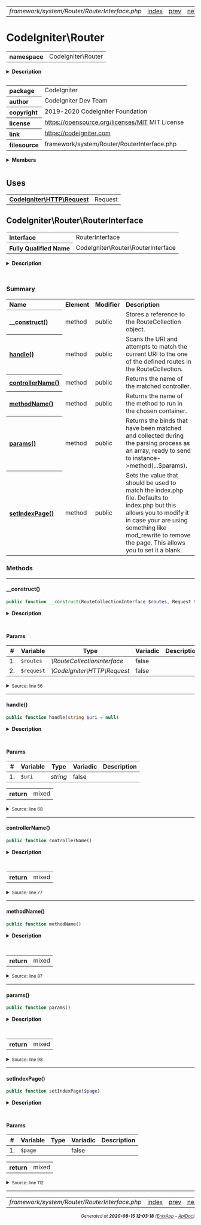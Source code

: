 


 



<table>
<tr>
<td style="width:100%"><em>framework/system/Router/RouterInterface.php</em></td>
<td><a href="../../../../../../api/index.md">index</a></td>
<td><a href="../../../../../../api/vendor/codeigniter4/framework/system/Router/Router.md">prev</a></td>
<td><a href="../../../../../../api/vendor/codeigniter4/framework/system/Security/Exceptions/SecurityException.md">next</a></td>
</tr>
</table>







# CodeIgniter\Router 
<table style="text-align:left">
<tr><th>namespace</th><td>CodeIgniter\Router</td></tr>
</table>

<details>
<summary style="margin-bottom:12px;"><strong>Description</strong></summary>

<table>
<tr><td>
CodeIgniter
</td></tr>
</table>

<table>
<tr><td>
An open source application development framework for PHP

This content is released under the MIT License (MIT)

Copyright (c) 2014-2019 British Columbia Institute of Technology
Copyright (c) 2019-2020 CodeIgniter Foundation

Permission is hereby granted, free of charge, to any person obtaining a copy
of this software and associated documentation files (the "Software"), to deal
in the Software without restriction, including without limitation the rights
to use, copy, modify, merge, publish, distribute, sublicense, and/or sell
copies of the Software, and to permit persons to whom the Software is
furnished to do so, subject to the following conditions:

The above copyright notice and this permission notice shall be included in
all copies or substantial portions of the Software.

THE SOFTWARE IS PROVIDED "AS IS", WITHOUT WARRANTY OF ANY KIND, EXPRESS OR
IMPLIED, INCLUDING BUT NOT LIMITED TO THE WARRANTIES OF MERCHANTABILITY,
FITNESS FOR A PARTICULAR PURPOSE AND NONINFRINGEMENT. IN NO EVENT SHALL THE
AUTHORS OR COPYRIGHT HOLDERS BE LIABLE FOR ANY CLAIM, DAMAGES OR OTHER
LIABILITY, WHETHER IN AN ACTION OF CONTRACT, TORT OR OTHERWISE, ARISING FROM,
OUT OF OR IN CONNECTION WITH THE SOFTWARE OR THE USE OR OTHER DEALINGS IN
THE SOFTWARE.
</td></tr>
</table>

</details>



<table style="text-align:left">
<tr style="vertical-align:top;">
<th>package</th>
<td>CodeIgniter
</td>
</tr>
<tr style="vertical-align:top;">
<th>author</th>
<td>CodeIgniter Dev Team
</td>
</tr>
<tr style="vertical-align:top;">
<th>copyright</th>
<td>2019-2020 CodeIgniter Foundation
</td>
</tr>
<tr style="vertical-align:top;">
<th>license</th>
<td><a href="https://opensource.org/licenses/MIT">https://opensource.org/licenses/MIT</a>	MIT License
</td>
</tr>
<tr style="vertical-align:top;">
<th>link</th>
<td><a href="https://codeigniter.com">https://codeigniter.com</a>

</td>
</tr>
<tr style="vertical-align:top;">
<th>filesource</th>
<td>framework/system/Router/RouterInterface.php
</td>
</tr>
</table>

 

<details>
<summary style="margin-bottom:12px;"><strong>Members</strong></summary>
<table>
<tr><td><a href="../../../../../../api/vendor/codeigniter4/framework/system/Router/Exceptions/RedirectException.md">CodeIgniter\Router\Exceptions\RedirectException</a></td></tr>
<tr><td><a href="../../../../../../api/vendor/codeigniter4/framework/system/Router/Exceptions/RouterException.md">CodeIgniter\Router\Exceptions\RouterException</a></td></tr>
<tr><td><a href="../../../../../../api/vendor/codeigniter4/framework/system/Router/RouteCollection.md">CodeIgniter\Router\RouteCollection</a></td></tr>
<tr><td><a href="../../../../../../api/vendor/codeigniter4/framework/system/Router/RouteCollectionInterface.md">CodeIgniter\Router\RouteCollectionInterface</a></td></tr>
<tr><td><a href="../../../../../../api/vendor/codeigniter4/framework/system/Router/Router.md">CodeIgniter\Router\Router</a></td></tr>
<tr><td><a href="../../../../../../api/vendor/codeigniter4/framework/system/Router/RouterInterface.md">CodeIgniter\Router\RouterInterface</a></td></tr>
</table>
</details>



 
 ## Uses

<table style="text-align:left;">
<tr>
<td>
<a href="../../../../../../api/vendor/codeigniter4/framework/system/HTTP/Request.md"><strong>CodeIgniter\HTTP\Request</strong></a>
</td>
<td>Request</td>
</tr>
</table>



 
## CodeIgniter\Router\RouterInterface

<table style="text-align:left">
<tr><th>Interface</th><td>RouterInterface</td></tr>
<tr><th>Fully Qualified Name</th><td>CodeIgniter\Router\RouterInterface</td></tr>
</table>


<details>
<summary style="margin-bottom:12px;"><strong>Description</strong></summary>

<table>
<tr><td>
Expected behavior of a Router.
</td></tr>
</table>


</details>



<table style="text-align:left">
</table>



### Summary


<table style="text-align:left;">
<tr>
<th>Name</th>
<th>Element</th>
<th>Modifier</th>
<th>Description</th>
</tr>


<tr>
<th><a href="#__construct"><strong>__construct</strong>()</a></th>
<td>method</td>
<td>
public

</td>
<td>Stores a reference to the RouteCollection object.</td>
</tr>
<tr>
<th><a href="#handle"><strong>handle</strong>()</a></th>
<td>method</td>
<td>
public

</td>
<td>Scans the URI and attempts to match the current URI to the
one of the defined routes in the RouteCollection.</td>
</tr>
<tr>
<th><a href="#controllerName"><strong>controllerName</strong>()</a></th>
<td>method</td>
<td>
public

</td>
<td>Returns the name of the matched controller.</td>
</tr>
<tr>
<th><a href="#methodName"><strong>methodName</strong>()</a></th>
<td>method</td>
<td>
public

</td>
<td>Returns the name of the method to run in the
chosen container.</td>
</tr>
<tr>
<th><a href="#params"><strong>params</strong>()</a></th>
<td>method</td>
<td>
public

</td>
<td>Returns the binds that have been matched and collected
during the parsing process as an array, ready to send to
instance-&gt;method(...$params).</td>
</tr>
<tr>
<th><a href="#setIndexPage"><strong>setIndexPage</strong>()</a></th>
<td>method</td>
<td>
public

</td>
<td>Sets the value that should be used to match the index.php file. Defaults
to index.php but this allows you to modify it in case your are using
something like mod_rewrite to remove the page. This allows you to set
it a blank.</td>
</tr>

</table>






### Methods


<hr>

#### __construct()

```php
public function __construct(RouteCollectionInterface $routes, Request $request = null)
```

<details>
<summary style="margin-bottom:12px;"><strong>Description</strong></summary>

<table>
<tr><td>
Stores a reference to the RouteCollection object.
</td></tr>
</table>


</details>



<table style="text-align:left">
</table>


**Params**

<table>
<thead>
<tr>
<th>#</th>
<th>Variable</th>
<th>Type</th>
<th>Variadic</th>
<th>Description</th>
</tr>
</thead>
<tbody>

<tr>
<td>1.</td>
<td><code>$routes</code></td>
<td><em>\RouteCollectionInterface
</em></td>
<td>false</td>
<td></td>
</tr>

<tr>
<td>2.</td>
<td><code>$request</code></td>
<td><em>\CodeIgniter\HTTP\Request
</em></td>
<td>false</td>
<td></td>
</tr>


</tbody>
</table>








<details>
<summary><small>Source: line 56</small></summary>

```php
public function __construct(RouteCollectionInterface $routes, Request $request = null);
```

</details>


<hr>

#### handle()

```php
public function handle(string $uri = null)
```

<details>
<summary style="margin-bottom:12px;"><strong>Description</strong></summary>

<table>
<tr><td>
Scans the URI and attempts to match the current URI to the
one of the defined routes in the RouteCollection.
</td></tr>
</table>


</details>



<table style="text-align:left">
</table>


**Params**

<table>
<thead>
<tr>
<th>#</th>
<th>Variable</th>
<th>Type</th>
<th>Variadic</th>
<th>Description</th>
</tr>
</thead>
<tbody>

<tr>
<td>1.</td>
<td><code>$uri</code></td>
<td><em>string
</em></td>
<td>false</td>
<td></td>
</tr>


</tbody>
</table>



<table>
<tr>
<th style="vertical-align:top;">return</th>
<td>mixed
</td>
</tr>
</table>





<details>
<summary><small>Source: line 68</small></summary>

```php
public function handle(string $uri = null);
```

</details>


<hr>

#### controllerName()

```php
public function controllerName()
```

<details>
<summary style="margin-bottom:12px;"><strong>Description</strong></summary>

<table>
<tr><td>
Returns the name of the matched controller.
</td></tr>
</table>


</details>



<table style="text-align:left">
</table>





<table>
<tr>
<th style="vertical-align:top;">return</th>
<td>mixed
</td>
</tr>
</table>





<details>
<summary><small>Source: line 77</small></summary>

```php
public function controllerName();
```

</details>


<hr>

#### methodName()

```php
public function methodName()
```

<details>
<summary style="margin-bottom:12px;"><strong>Description</strong></summary>

<table>
<tr><td>
Returns the name of the method to run in the
chosen container.
</td></tr>
</table>


</details>



<table style="text-align:left">
</table>





<table>
<tr>
<th style="vertical-align:top;">return</th>
<td>mixed
</td>
</tr>
</table>





<details>
<summary><small>Source: line 87</small></summary>

```php
public function methodName();
```

</details>


<hr>

#### params()

```php
public function params()
```

<details>
<summary style="margin-bottom:12px;"><strong>Description</strong></summary>

<table>
<tr><td>
Returns the binds that have been matched and collected
during the parsing process as an array, ready to send to
instance->method(...$params).
</td></tr>
</table>


</details>



<table style="text-align:left">
</table>





<table>
<tr>
<th style="vertical-align:top;">return</th>
<td>mixed
</td>
</tr>
</table>





<details>
<summary><small>Source: line 98</small></summary>

```php
public function params();
```

</details>


<hr>

#### setIndexPage()

```php
public function setIndexPage($page)
```

<details>
<summary style="margin-bottom:12px;"><strong>Description</strong></summary>

<table>
<tr><td>
Sets the value that should be used to match the index.php file. Defaults
to index.php but this allows you to modify it in case your are using
something like mod_rewrite to remove the page. This allows you to set
it a blank.
</td></tr>
</table>


</details>



<table style="text-align:left">
</table>


**Params**

<table>
<thead>
<tr>
<th>#</th>
<th>Variable</th>
<th>Type</th>
<th>Variadic</th>
<th>Description</th>
</tr>
</thead>
<tbody>

<tr>
<td>1.</td>
<td><code>$page</code></td>
<td><em>
</em></td>
<td>false</td>
<td></td>
</tr>


</tbody>
</table>



<table>
<tr>
<th style="vertical-align:top;">return</th>
<td>mixed
</td>
</tr>
</table>





<details>
<summary><small>Source: line 112</small></summary>

```php
public function setIndexPage($page);
```

</details>





 


 
  




<hr>

<table>
<tr>
<td style="width:100%"><em>framework/system/Router/RouterInterface.php</em></td>
<td><a href="../../../../../../api/index.md">index</a></td>
<td><a href="../../../../../../api/vendor/codeigniter4/framework/system/Router/Router.md">prev</a></td>
<td><a href="../../../../../../api/vendor/codeigniter4/framework/system/Security/Exceptions/SecurityException.md">next</a></td>
<td><a href="#">top</a></td></tr>
</table>




<div style="text-align:right;">

<small>_Generated at **2020-08-15 12:03:18**_ *([EnixApp](https://github.com/enix-app) - [ApiDoc](https://github.com/enix-app/apidoc))*</small>
</div>